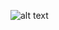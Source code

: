 ![alt text](https://yandex.ru/images/search?img_url=https%3A%2F%2Fimages.scrolller.com%2Fpico%2Fim-bad-at-talking-so-heres-something-i-made-in-ucmj8sixqs.jpg&lr=21621&p=2&pos=4&rpt=simage&text=кот%20мем)
